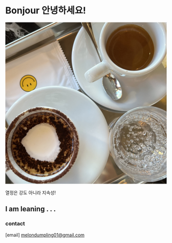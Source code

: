 # Bonjour 안녕하세요!

![img](IMG_8140.jpg)

열정은 강도 아니라 지속성!

## __I am leaning . . .__

### contact
[email] melondumpling01@gmail.com   
